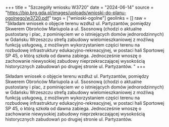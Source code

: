 +++
title = "Szczegóły wniosku W3720"
date = "2024-06-14"
source = "https://bip.brg.gda.pl/images/uploads/wnioski-do-planu-ogolnego/w3720.pdf"
tags = ["wnioski-ogolne"]
geolinks = []
raw = "Składam wniosek o objęcie terenu wzdłuż ul. Partyzantów, pomiędzy Skwerem Obrońców Mariupola a ul. Ssosnową (chodzi o aktualne pustostany i plac, z pominięciem  wr o istniejących domów jednorodzinnych) w Gdańsku Wrzeszczu strefą zabudowy wielomieszkaniowej z możliwą funkcją usługową, z możliwym wykorzystaniem części terenu na rozbudowę infrastruktury edukacyjno-rekreacyjnej, w postaci hali Sportowej SP 45, o którą szkoła od dawna zabiega. Jednocześnie wnoszę o zachowanie niewysokiej zabudowy nieprzekraczającej wysokością historycznych zabudowań po drugiej stronie ul. Partyzantów. "
+++

Składam wniosek o objęcie terenu wzdłuż ul. Partyzantów, pomiędzy Skwerem
Obrońców Mariupola a ul. Ssosnową (chodzi o aktualne pustostany i plac, z pominięciem
 wr
o
istniejących domów jednorodzinnych) w Gdańsku Wrzeszczu strefą zabudowy
wielomieszkaniowej z możliwą funkcją usługową, z możliwym wykorzystaniem części terenu na
rozbudowę infrastruktury edukacyjno-rekreacyjnej, w postaci hali Sportowej SP 45, o którą
szkoła od dawna zabiega. Jednocześnie wnoszę o zachowanie niewysokiej zabudowy
nieprzekraczającej wysokością historycznych zabudowań po drugiej stronie ul. Partyzantów.



